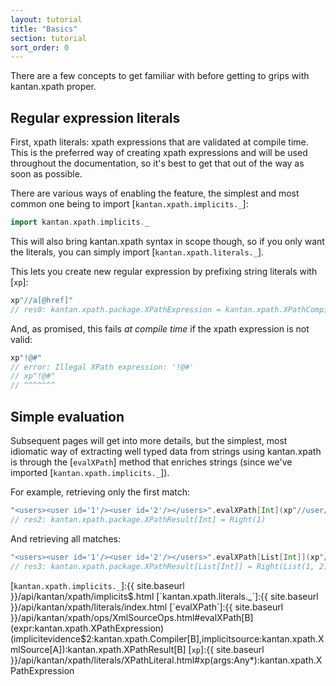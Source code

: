 ```yaml
---
layout: tutorial
title: "Basics"
section: tutorial
sort_order: 0
---
```

There are a few concepts to get familiar with before getting to grips with kantan.xpath proper.

## Regular expression literals

First, xpath literals: xpath expressions that are validated at compile time. This is the preferred way
of creating xpath expressions and will be used throughout the documentation, so it's best to get that out of the way
as soon as possible.

There are various ways of enabling the feature, the simplest and most common one being to import
[`kantan.xpath.implicits._`]:

```scala
import kantan.xpath.implicits._
```

This will also bring kantan.xpath syntax in scope though, so if you only want the literals, you can simply import
[`kantan.xpath.literals._`].

This lets you create new regular expression by prefixing string literals with [`xp`]:

```scala
xp"//a[@href]"
// res0: kantan.xpath.package.XPathExpression = kantan.xpath.XPathCompiler$$anon$2@76bdfce5
```

And, as promised, this fails *at compile time* if the xpath expression is not valid:

```scala
xp"!@#"
// error: Illegal XPath expression: '!@#'
// xp"!@#"
// ^^^^^^^
```

## Simple evaluation

Subsequent pages will get into more details, but the simplest, most idiomatic way of extracting well typed data from
strings using kantan.xpath is through the [`evalXPath`] method that enriches strings (since we've imported
[`kantan.xpath.implicits._`]).

For example, retrieving only the first match:

```scala
"<users><user id='1'/><user id='2'/></users>".evalXPath[Int](xp"//user/@id")
// res2: kantan.xpath.package.XPathResult[Int] = Right(1)
```

And retrieving all matches:

```scala
"<users><user id='1'/><user id='2'/></users>".evalXPath[List[Int]](xp"//user/@id")
// res3: kantan.xpath.package.XPathResult[List[Int]] = Right(List(1, 2))
```

[`kantan.xpath.implicits._`]:{{ site.baseurl }}/api/kantan/xpath/implicits$.html
[`kantan.xpath.literals._`]:{{ site.baseurl }}/api/kantan/xpath/literals/index.html
[`evalXPath`]:{{ site.baseurl }}/api/kantan/xpath/ops/XmlSourceOps.html#evalXPath[B](expr:kantan.xpath.XPathExpression)(implicitevidence$2:kantan.xpath.Compiler[B],implicitsource:kantan.xpath.XmlSource[A]):kantan.xpath.XPathResult[B]
[`xp`]:{{ site.baseurl }}/api/kantan/xpath/literals/XPathLiteral.html#xp(args:Any*):kantan.xpath.XPathExpression
